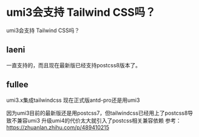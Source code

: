 # umi3会支持 Tailwind CSS吗？

umi3会支持 Tailwind CSS吗？

## laeni

一直支持的，而且现在最新版已经支持postcss8版本了。

## fullee

umi3.x集成tailwindcss
现在正式版antd-pro还是用umi3

因为umi3目前的最新版还是用postcss7，但tailwindcss已经用上了postcss8导致不兼容umi3
升级umi4的代价太大就引入了postcss相关兼容依赖
参考：https://zhuanlan.zhihu.com/p/489410215
